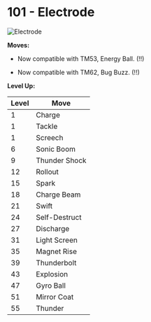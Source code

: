 # 101 - Electrode
![][101]

**Moves:**

 - Now compatible with TM53, Energy Ball. (!!)

 - Now compatible with TM62, Bug Buzz. (!!)

**Level Up:**

Level | Move
---   | ---
  1   | Charge
  1   | Tackle
  1   | Screech
  6   | Sonic Boom
  9   | Thunder Shock
 12   | Rollout
 15   | Spark
 18   | Charge Beam
 21   | Swift
 24   | Self-Destruct
 27   | Discharge
 31   | Light Screen
 35   | Magnet Rise
 39   | Thunderbolt
 43   | Explosion
 47   | Gyro Ball
 51   | Mirror Coat
 55   | Thunder



[101]: https://raw.githubusercontent.com/PokeAPI/sprites/master/sprites/pokemon/101.png "Electrode"
